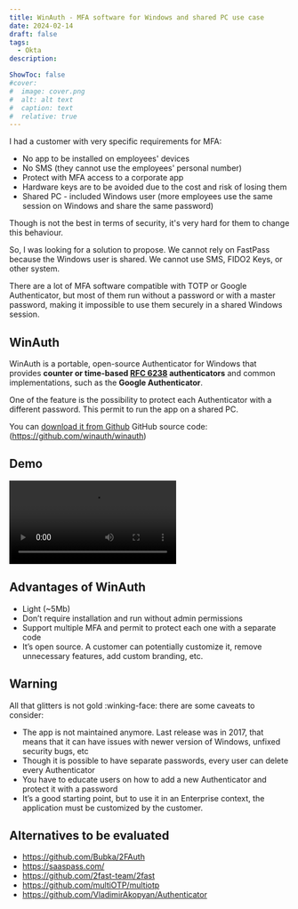 ```yaml
---
title: WinAuth - MFA software for Windows and shared PC use case
date: 2024-02-14
draft: false
tags:
  - Okta
description: 

ShowToc: false
#cover:
#  image: cover.png
#  alt: alt text
#  caption: text
#  relative: true
---
```

I had a customer with very specific requirements for MFA:

- No app to be installed on employees' devices
- No SMS (they cannot use the employees' personal number)
- Protect with MFA access to a corporate app
- Hardware keys are to be avoided due to the cost and risk of losing them
- Shared PC - included Windows user (more employees use the same session on Windows and share the same password)

Though is not the best in terms of security, it's very hard for them to change this behaviour.

So, I was looking for a solution to propose. We cannot rely on FastPass because the Windows user is shared. We cannot use SMS, FIDO2 Keys, or other system.

There are a lot of MFA software compatible with TOTP or Google Authenticator, but most of them run without a password or with a master password, making it impossible to use them securely in a shared Windows session.

## WinAuth

WinAuth is a portable, open-source Authenticator for Windows that provides **counter or time-based [RFC 6238](https://datatracker.ietf.org/doc/html/rfc6238) authenticators** and common implementations, such as the **Google Authenticator**.

One of the feature is the possibility to protect each Authenticator with a different password. This permit to run the app on a shared PC.

You can [download it from Github](https://winauth.github.io/winauth/download.html)
GitHub source code: (https://github.com/winauth/winauth)

## Demo

<video controls preload="metadata" style="max-width:100%">
<source src="./winauth.mp4" type="video/mp4">
</video>


## Advantages of WinAuth

- Light (~5Mb)
- Don’t require installation and run without admin permissions
- Support multiple MFA and permit to protect each one with a separate code
- It’s open source. A customer can potentially customize it, remove unnecessary features, add custom branding, etc.

## Warning

All that glitters is not gold :winking-face: there are some caveats to consider:

- The app is not maintained anymore. Last release was in 2017, that means that it can have issues with newer version of Windows, unfixed security bugs, etc
- Though it is possible to have separate passwords, every user can delete every Authenticator
- You have to educate users on how to add a new Authenticator and protect it with a password
- It’s a good starting point, but to use it in an Enterprise context, the application must be customized by the customer.

## Alternatives to be evaluated

- https://github.com/Bubka/2FAuth
- https://saaspass.com/
- https://github.com/2fast-team/2fast
- https://github.com/multiOTP/multiotp
- https://github.com/VladimirAkopyan/Authenticator
